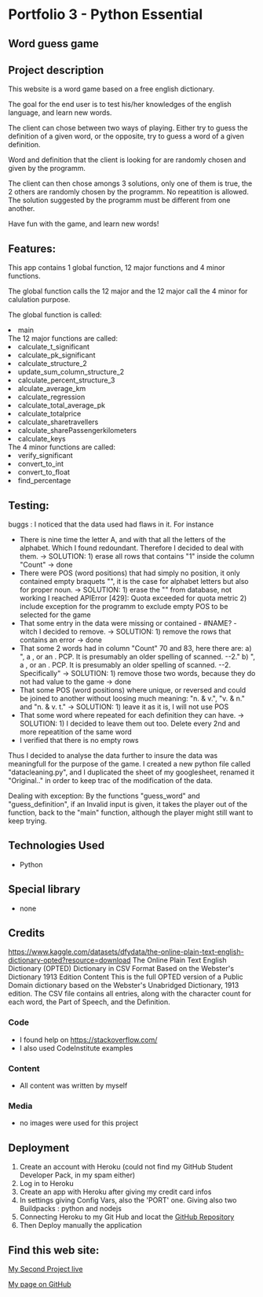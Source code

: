 # Portfolio 3 - Python Essential

## Word guess game

## Project description

This website is a word game based on a free english dictionary. 

The goal for the end user is to test his/her knowledges of the english language, and learn new words.

The client can chose between two ways of playing. Either try to guess the definition of a given word, or the opposite, try to guess a word of a given definition.

Word and definition that the client is looking for are randomly chosen and given by the programm.

The client can then chose amongs 3 solutions, only one of them is true, the 2 others are randomly chosen by the programm. No repeatition is allowed. The solution suggested by the programm must be different from one another.

Have fun with the game, and learn new words!


## Features:

This app contains 1 global function, 12 major functions and 4 minor functions.

The global function calls the 12 major and the 12 major call the 4 minor for calulation purpose.

The global function is called: 
<li>main</li>
The 12 major functions are called: 
<li>calculate_t_significant</li>
<li>calculate_pk_significant</li>
<li>calculate_structure_2</li>
<li>update_sum_column_structure_2</li>
<li>calculate_percent_structure_3</li>
<li>alculate_average_km</li>
<li>calculate_regression</li>
<li>calculate_total_average_pk</li>
<li>calculate_totalprice</li>
<li>calculate_sharetravellers</li>
<li>calculate_sharePassengerkilometers</li>
<li>calculate_keys</li>
The 4 minor functions are called:
<li>verify_significant</li>
<li>convert_to_int</li>
<li>convert_to_float</li>
<li>find_percentage</li>

## Testing:
buggs : 
I noticed that the data used had flaws in it. For instance 
- There is nine time the letter A, and with that all the letters of the alphabet. Which I found redoundant. Therefore I decided to deal with them.
    -> SOLUTION:
            1) erase all rows that contains "1" inside the column "Count" -> done
- There were POS (word positions) that had simply no position, it only contained empty braquets "", it is the case for alphabet letters but also for proper noun.
    -> SOLUTION: 
            1) erase the "" from database, not working I reached APIError [429]: Quota exceeded for quota metric
            2) include exception for the programm to exclude empty POS to be selected for the game
- That some entry in the data were missing or contained - #NAME? - witch I decided to remove.
    -> SOLUTION:
            1) remove the rows that contains an error -> done
- That some 2 words had in column "Count" 70 and 83, here there are: 
            a) ", a , or an . PCP. It is presumably an older spelling of scanned. --2."
            b) ", a , or an . PCP. It is presumably an older spelling of scanned. --2. Specifically"
    -> SOLUTION:
            1) remove those two words, because they do not had value to the game -> done
- That some POS (word positions) where unique, or reversed and could be joined to another without loosing much meaning: "n. & v.", "v. & n." and "n. & v. t."
    -> SOLUTION:
            1) leave it as it is, I will not use POS
- That some word where repeated for each definition they can have. 
    -> SOLUTION: 
            1) I decided to leave them out too. Delete every 2nd and more repeatition of the same word
- I verified that there is no empty rows

Thus I decided to analyse the data further to insure the data was meaningfull for the purpose of the game. I created a new python file called "datacleaning.py", and I duplicated the sheet of my googlesheet, renamed it "Original.." in order to keep trac of the modification of the data.

Dealing with exception:
By the functions "guess_word" and "guess_definition", if an Invalid input is given, it takes the player out of the function, back to the "main" function, although the player might still want to keep trying.

## Technologies Used

- Python

## Special library

- none

## Credits
https://www.kaggle.com/datasets/dfydata/the-online-plain-text-english-dictionary-opted?resource=download
The Online Plain Text English Dictionary (OPTED)
Dictionary in CSV Format Based on the Webster's Dictionary 1913 Edition
Content
This is the full OPTED version of a Public Domain dictionary based on the Webster's Unabridged Dictionary, 1913 edition. The CSV file contains all entries, along with the character count for each word, the Part of Speech, and the Definition.

### Code

- I found help on <https://stackoverflow.com/>
- I also used CodeInstitute examples

### Content

- All content was written by myself

### Media

- no images were used for this project

## Deployment

1. Create an account with Heroku (could not find my GitHub Student Developer Pack, in my spam either)
2. Log in to Heroku
3. Create an app with Heroku after giving my credit card infos
4. In settings giving Config Vars, also the 'PORT' one. Giving also two Buildpacks : python and nodejs
5. Connecting Heroku to my Git Hub and locat the [GitHub Repository](https://github.com/Cyril-CRGB/Portfolio3_Python_Essentials.git)
6. Then Deploy manually the application

## Find this web site:

[My Second Project live](https://portfolio3-python-essentials-d35a77840b91.herokuapp.com/)

[My page on GitHub](https://github.com/Cyril-CRGB/Portfolio3_Python_Essentials.git)